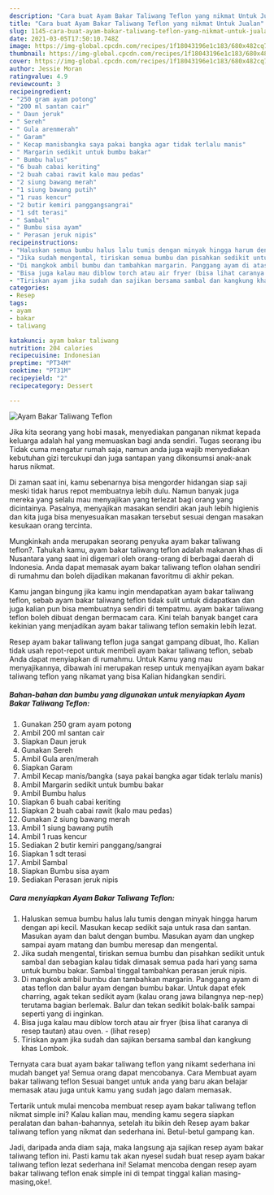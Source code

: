 ```yaml
---
description: "Cara buat Ayam Bakar Taliwang Teflon yang nikmat Untuk Jualan"
title: "Cara buat Ayam Bakar Taliwang Teflon yang nikmat Untuk Jualan"
slug: 1145-cara-buat-ayam-bakar-taliwang-teflon-yang-nikmat-untuk-jualan
date: 2021-03-05T17:50:10.748Z
image: https://img-global.cpcdn.com/recipes/1f18043196e1c183/680x482cq70/ayam-bakar-taliwang-teflon-foto-resep-utama.jpg
thumbnail: https://img-global.cpcdn.com/recipes/1f18043196e1c183/680x482cq70/ayam-bakar-taliwang-teflon-foto-resep-utama.jpg
cover: https://img-global.cpcdn.com/recipes/1f18043196e1c183/680x482cq70/ayam-bakar-taliwang-teflon-foto-resep-utama.jpg
author: Jessie Moran
ratingvalue: 4.9
reviewcount: 3
recipeingredient:
- "250 gram ayam potong"
- "200 ml santan cair"
- " Daun jeruk"
- " Sereh"
- " Gula arenmerah"
- " Garam"
- " Kecap manisbangka saya pakai bangka agar tidak terlalu manis"
- " Margarin sedikit untuk bumbu bakar"
- " Bumbu halus"
- "6 buah cabai keriting"
- "2 buah cabai rawit kalo mau pedas"
- "2 siung bawang merah"
- "1 siung bawang putih"
- "1 ruas kencur"
- "2 butir kemiri panggangsangrai"
- "1 sdt terasi"
- " Sambal"
- " Bumbu sisa ayam"
- " Perasan jeruk nipis"
recipeinstructions:
- "Haluskan semua bumbu halus lalu tumis dengan minyak hingga harum dengan api kecil. Masukan kecap sedikit saja untuk rasa dan santan. Masukan ayam dan balut dengan bumbu. Masukan ayam dan ungkep sampai ayam matang dan bumbu meresap dan mengental."
- "Jika sudah mengental, tiriskan semua bumbu dan pisahkan sedikit untuk sambal dan sebagian kalau tidak dimasak semua pada hari yang sama untuk bumbu bakar. Sambal tinggal tambahkan perasan jeruk nipis."
- "Di mangkok ambil bumbu dan tambahkan margarin. Panggang ayam di atas teflon dan balur ayam dengan bumbu bakar. Untuk dapat efek charring, agak tekan sedikit ayam (kalau orang jawa bilangnya nep-nep) terutama bagian berlemak. Balur dan tekan sedikit bolak-balik sampai seperti yang di inginkan."
- "Bisa juga kalau mau diblow torch atau air fryer (bisa lihat caranya di resep tautan) atau oven.           (lihat resep)"
- "Tiriskan ayam jika sudah dan sajikan bersama sambal dan kangkung khas Lombok."
categories:
- Resep
tags:
- ayam
- bakar
- taliwang

katakunci: ayam bakar taliwang 
nutrition: 204 calories
recipecuisine: Indonesian
preptime: "PT34M"
cooktime: "PT31M"
recipeyield: "2"
recipecategory: Dessert

---
```



![Ayam Bakar Taliwang Teflon](https://img-global.cpcdn.com/recipes/1f18043196e1c183/680x482cq70/ayam-bakar-taliwang-teflon-foto-resep-utama.jpg)

Jika kita seorang yang hobi masak, menyediakan panganan nikmat kepada keluarga adalah hal yang memuaskan bagi anda sendiri. Tugas seorang ibu Tidak cuma mengatur rumah saja, namun anda juga wajib menyediakan kebutuhan gizi tercukupi dan juga santapan yang dikonsumsi anak-anak harus nikmat.

Di zaman  saat ini, kamu sebenarnya bisa mengorder hidangan siap saji meski tidak harus repot membuatnya lebih dulu. Namun banyak juga mereka yang selalu mau menyajikan yang terlezat bagi orang yang dicintainya. Pasalnya, menyajikan masakan sendiri akan jauh lebih higienis dan kita juga bisa menyesuaikan masakan tersebut sesuai dengan masakan kesukaan orang tercinta. 



Mungkinkah anda merupakan seorang penyuka ayam bakar taliwang teflon?. Tahukah kamu, ayam bakar taliwang teflon adalah makanan khas di Nusantara yang saat ini digemari oleh orang-orang di berbagai daerah di Indonesia. Anda dapat memasak ayam bakar taliwang teflon olahan sendiri di rumahmu dan boleh dijadikan makanan favoritmu di akhir pekan.

Kamu jangan bingung jika kamu ingin mendapatkan ayam bakar taliwang teflon, sebab ayam bakar taliwang teflon tidak sulit untuk didapatkan dan juga kalian pun bisa membuatnya sendiri di tempatmu. ayam bakar taliwang teflon boleh dibuat dengan bermacam cara. Kini telah banyak banget cara kekinian yang menjadikan ayam bakar taliwang teflon semakin lebih lezat.

Resep ayam bakar taliwang teflon juga sangat gampang dibuat, lho. Kalian tidak usah repot-repot untuk membeli ayam bakar taliwang teflon, sebab Anda dapat menyiapkan di rumahmu. Untuk Kamu yang mau menyajikannya, dibawah ini merupakan resep untuk menyajikan ayam bakar taliwang teflon yang nikamat yang bisa Kalian hidangkan sendiri.

<!--inarticleads1-->

##### Bahan-bahan dan bumbu yang digunakan untuk menyiapkan Ayam Bakar Taliwang Teflon:

1. Gunakan 250 gram ayam potong
1. Ambil 200 ml santan cair
1. Siapkan  Daun jeruk
1. Gunakan  Sereh
1. Ambil  Gula aren/merah
1. Siapkan  Garam
1. Ambil  Kecap manis/bangka (saya pakai bangka agar tidak terlalu manis)
1. Ambil  Margarin sedikit untuk bumbu bakar
1. Ambil  Bumbu halus
1. Siapkan 6 buah cabai keriting
1. Siapkan 2 buah cabai rawit (kalo mau pedas)
1. Gunakan 2 siung bawang merah
1. Ambil 1 siung bawang putih
1. Ambil 1 ruas kencur
1. Sediakan 2 butir kemiri panggang/sangrai
1. Siapkan 1 sdt terasi
1. Ambil  Sambal
1. Siapkan  Bumbu sisa ayam
1. Sediakan  Perasan jeruk nipis




<!--inarticleads2-->

##### Cara menyiapkan Ayam Bakar Taliwang Teflon:

1. Haluskan semua bumbu halus lalu tumis dengan minyak hingga harum dengan api kecil. Masukan kecap sedikit saja untuk rasa dan santan. Masukan ayam dan balut dengan bumbu. Masukan ayam dan ungkep sampai ayam matang dan bumbu meresap dan mengental.
1. Jika sudah mengental, tiriskan semua bumbu dan pisahkan sedikit untuk sambal dan sebagian kalau tidak dimasak semua pada hari yang sama untuk bumbu bakar. Sambal tinggal tambahkan perasan jeruk nipis.
1. Di mangkok ambil bumbu dan tambahkan margarin. Panggang ayam di atas teflon dan balur ayam dengan bumbu bakar. Untuk dapat efek charring, agak tekan sedikit ayam (kalau orang jawa bilangnya nep-nep) terutama bagian berlemak. Balur dan tekan sedikit bolak-balik sampai seperti yang di inginkan.
1. Bisa juga kalau mau diblow torch atau air fryer (bisa lihat caranya di resep tautan) atau oven. -           (lihat resep)
1. Tiriskan ayam jika sudah dan sajikan bersama sambal dan kangkung khas Lombok.




Ternyata cara buat ayam bakar taliwang teflon yang nikamt sederhana ini mudah banget ya! Semua orang dapat mencobanya. Cara Membuat ayam bakar taliwang teflon Sesuai banget untuk anda yang baru akan belajar memasak atau juga untuk kamu yang sudah jago dalam memasak.

Tertarik untuk mulai mencoba membuat resep ayam bakar taliwang teflon nikmat simple ini? Kalau kalian mau, mending kamu segera siapkan peralatan dan bahan-bahannya, setelah itu bikin deh Resep ayam bakar taliwang teflon yang nikmat dan sederhana ini. Betul-betul gampang kan. 

Jadi, daripada anda diam saja, maka langsung aja sajikan resep ayam bakar taliwang teflon ini. Pasti kamu tak akan nyesel sudah buat resep ayam bakar taliwang teflon lezat sederhana ini! Selamat mencoba dengan resep ayam bakar taliwang teflon enak simple ini di tempat tinggal kalian masing-masing,oke!.

